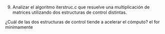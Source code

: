 9. Analizar el algoritmo iterstruc.c que resuelve una multiplicación de matrices
utilizando dos estructuras de control distintas. 

¿Cuál de las dos estructuras de control tiende a acelerar el cómputo?
    el for minimamente